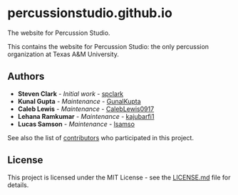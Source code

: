 # percussionstudio.github.io

The website for Percussion Studio.

This contains the website for Percussion Studio: the only percussion organization at Texas A&M University.

## Authors

* **Steven Clark** - *Initial work* - [spclark](https://github.com/spclark)
* **Kunal Gupta** - *Maintenance* - [GunalKupta](https://github.com/GunalKupta)
* **Caleb Lewis** - *Maintenance* - [CalebLewis0917](https://github.com/CalebLewis0917)
* **Lehana Ramkumar** - *Maintenance* - [kajubarfi1](https://github.com/kajubarfi1)
* **Lucas Samson** - *Maintenance* - [lsamso](https://github.com/lsamso)

See also the list of [contributors](https://github.com/tamupercussionstudio/tamupercussionstudio.github.io/graphs/contributors) who participated in this project.

## License

This project is licensed under the MIT License - see the [LICENSE.md](LICENSE) file for details.
